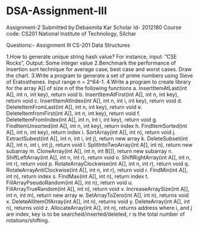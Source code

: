 # DSA-Assignment-III
Assignment-2 Submitted by:Debasmita Kar
Scholar Id- 2012180  Course code: CS201 National Institute of Technology, Silchar

Questions:- Assignment III CS-201 Data Structures

1.How to generate unique string hash value? For instance, input: ”CSE Rocks”, Output: Some integer value
2.Benchmark the performance of Insertion sort technique for average case, best case and worst cases. Draw the chart.
3.Write a program to generate a set of prime numbers using Sieve of Eratosthenes. Input range n = 2^64-1.
4.Write a program to create library for the array A[] of size n of the following functions a. InsertItemAtLast(int A[], int n, int key), return void b. InsertItemAtFirst(int A[], int n, int key), return void c. InsertItemAtIndex(int A[], int n, int i, int key), return void d. DeleteItemFromLast(int A[], int n, int key), return void e. DeleteItemfromFirst(int A[], int n, int key), return void f. DeleteItemFromIndex(int A[], int n, int i, int key), return void g. FindItemUnsorted(int A[], int n, int key), return index h. FindItemSorted(int A[], int n, int key), return index i. SortArray(int A[], int n), return void j. ExtractSubest(int A[], int n, int i, int j), return new array k. DeleteSubset(int A[], int n, int i, int j), return void l. SplitIntoTwoArray(int A[], int n), return new subarray m. CloneArray(int A[], int n, int B[]), return new subarray n. ShiftLeftArray(int A[], int n, int r), return void o. ShiftRightArray(int A[], int n, int r), return void p. RotateArrayClockwise(int A[], int n, int r), return void q. RotateArrayAntiClockwise(int A[], int n, int r), return void r. FindMin(int A[], int n), return index s. FindMax(int A[], int n), return index t. FillArrayPseudoRandom(int A[], int n), return void u. FillArrayTrueRandom(int A[], int n), return void v. IncreaseArraySize(int A[], int n, int m), return new array w. SetArrayToZero(int A[], int n), returns void x. DeleteAllItemOfArray(int A[], int n), returns void y. DeleteArray(int A[], int n), returns void z. AllocateArray(int A[], int n), returns address where i, and j are index, key is to be searched/inserted/deleted, r is the total number of rotations/shifting.
